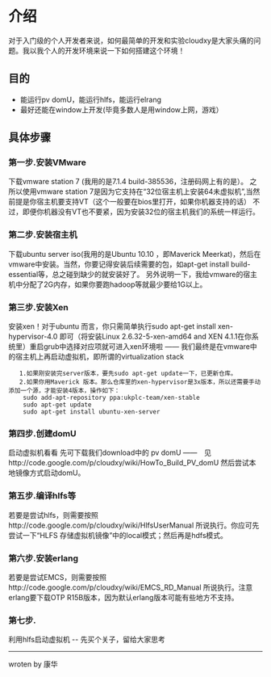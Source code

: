 # 介绍 #

对于入门级的个人开发者来说，如何最简单的开发和实验cloudxy是大家头痛的问题。我以我个人的开发环境来说一下如何搭建这个环境！

## 目的 ##

  * 能运行pv domU，能运行hlfs，能运行elrang
  * 最好还能在window上开发(毕竟多数人是用window上网，游戏）

## 具体步骤 ##

### 第一步.安装VMware ###
下载vmware station 7 (我用的是7.1.4 build-385536，注册码网上有的是）。
之所以使用vmware station 7是因为它支持在“32位宿主机上安装64未虚拟机”,当然前提是你宿主机要支持VT（这个一般要在bios里打开，如果你机器支持的话）
不过，即便你机器没有VT也不要紧，因为安装32位的宿主机我们的系统一样运行。

### 第二步.安装宿主机 ###
下载ubuntu server iso(我用的是Ubuntu 10.10 ，即Maverick Meerkat)，然后在vmware中安装。当然，你要记得安装后续需要的包，如apt-get install build-essential等，总之碰到缺少的就安装好了。 另外说明一下，我给vmware的宿主机中分配了2G内存，如果你要跑hadoop等就最少要给1G以上。

### 第三步.安装Xen ###
安装xen！对于ubuntu 而言，你只需简单执行sudo apt-get install xen-hypervisor-4.0 即可（将安装Linux 2.6.32-5-xen-amd64 and XEN 4.1.1在你系统里）重启grub中选择对应项就可进入xen环境啦 —— 我们最终是在vmware中的宿主机上再启动虚拟机，即所谓的virtualization stack
```
   1.如果刚安装完server版本，要先sudo apt-get update一下，已更新仓库。 
   2.如果你用Maverick 版本。那么仓库里的xen-hypervisor是3x版本，所以还需要手动添加一个源，才能安装4版本，操作如下：
    sudo add-apt-repository ppa:ukplc-team/xen-stable
    sudo apt-get update
    sudo apt-get install ubuntu-xen-server
```

### 第四步.创建domU ###
启动虚拟机看看
先可下载我们download中的 pv domU ——　见http://code.google.com/p/cloudxy/wiki/HowTo_Build_PV_domU 然后尝试本地镜像方式启动domU。

### 第五步.编译hlfs等 ###
若要是尝试hlfs，则需要按照http://code.google.com/p/cloudxy/wiki/HlfsUserManual  所说执行。你应可先尝试一下“HLFS 存储虚拟机镜像”中的local模式；然后再是hdfs模式。

### 第六步.安装erlang ###
若要是尝试EMCS，则需要按照http://code.google.com/p/cloudxy/wiki/EMCS_RD_Manual 所说执行。注意erlang要下载OTP R15B版本，因为默认erlang版本可能有些地方不支持。


### 第七步. ###
利用hlfs启动虚拟机 -- 先买个关子，留给大家思考


---

wroten by 康华